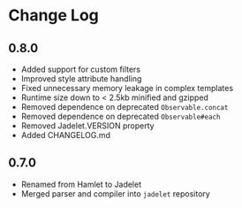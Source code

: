 Change Log
==========

0.8.0
-----

- Added support for custom filters
- Improved style attribute handling
- Fixed unnecessary memory leakage in complex templates
- Runtime size down to < 2.5kb minified and gzipped
- Removed dependence on deprecated `Observable.concat`
- Removed dependence on deprecated `Observable#each`
- Removed Jadelet.VERSION property
- Added CHANGELOG.md

0.7.0
-----

- Renamed from Hamlet to Jadelet
- Merged parser and compiler into `jadelet` repository
